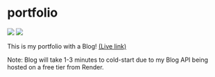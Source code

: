 # portfolio

![](https://github.com/Sharkri/portfolio/assets/95330865/3174fb2d-8ab6-4d22-8c19-5fe0208996c6)
![](https://github.com/Sharkri/portfolio/assets/95330865/0b36f536-10f6-45b0-96c6-f930942e01fa)

This is my portfolio with a Blog! [(Live link)](https://sharkri.github.io/portfolio)

Note: Blog will take 1-3 minutes to cold-start due to my Blog API being hosted on a free tier from Render.
